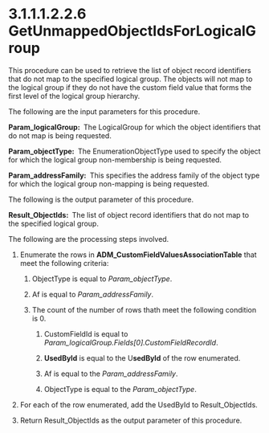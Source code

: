 <html dir="LTR" xmlns:mshelp="http://msdn.microsoft.com/mshelp" xmlns:ddue="http://ddue.schemas.microsoft.com/authoring/2003/5" xmlns:xlink="http://www.w3.org/1999/xlink" xmlns:tool="http://www.microsoft.com/tooltip">
 <body>
 <div id="header">
 <h1 class="heading">3.1.1.1.2.2.6 GetUnmappedObjectIdsForLogicalGroup</h1>
 </div>
 <div id="mainSection">
 <div id="mainBody">
 <div id="allHistory" class="saveHistory"></div>
 <div id="sectionSection0" class="section" name="collapseableSection">
 

<p>This procedure can be used to retrieve the list of object
record identifiers that do not map to the specified logical group. The objects
will not map to the logical group if they do not have the custom field value
that forms the first level of the logical group hierarchy.</p>

<p>The following are the input parameters for this procedure.</p>

<p><b>Param_logicalGroup: </b> The LogicalGroup for
which the object identifiers that do not map is being requested.</p>

<p><b>Param_objectType: </b> The EnumerationObjectType
used to specify the object for which the logical group non-membership is being
requested.</p>

<p><b>Param_addressFamily: </b> This specifies the
address family of the object type for which the logical group non-mapping is
being requested.</p>

<p>The following is the output parameter of this procedure.</p>

<p><b>Result_ObjectIds: </b> The list of object record
identifiers that do not map to the specified logical group.</p>

<p>The following are the
processing steps involved.</p>

<ol><li><p><span> </span>Enumerate the
rows in <b>ADM_CustomFieldValuesAssociationTable</b> that meet the following
criteria:</p>

<ol><li><p><span> 
</span>ObjectType is equal to <i>Param_objectType</i>.</p>

</li><li><p><span> 
</span>Af is equal to <i>Param_addressFamily</i>.</p>

</li><li><p><span> 
</span>The count of the number of rows thath meet the following condition is 0.</p>

<ol><li><p><span> </span>CustomFieldId is
equal to <i>Param_logicalGroup.Fields[0].CustomFieldRecordId</i>.</p>

</li><li><p><span> </span><b>UsedById</b>
is equal to the U<b>sedById</b> of the row enumerated.</p>

</li><li><p><span> </span>Af is equal to
the <i>Param_addressFamily</i>.</p>

</li><li><p><span> </span>ObjectType is
equal to the <i>Param_objectType</i>.</p>

</li></ol></li></ol></li><li><p><span> </span>For each of the
row enumerated, add the UsedById to Result_ObjectIds.</p>

</li><li><p><span> </span>Return
Result_ObjectIds as the output parameter of this procedure.</p>

</li></ol>
 </div>
 </div>
 </div>
 </body>
</html>